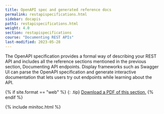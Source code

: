 ```yaml
---
title: OpenAPI spec and generated reference docs
permalink: restapispecifications.html
sidebar: docapis
path1: restapispecifications.html
weight: 4.0
section: restapispecifications
course: "Documenting REST APIs"
last-modified: 2023-05-28
---
```


The OpenAPI specification provides a formal way of describing your REST API and includes all the reference sections mentioned in the previous section, Documenting API endpoints. Display frameworks such as Swagger UI can parse the OpenAPI specification and generate interactive documentation that lets users try out endpoints while learning about the API.

{% if site.format == "web" %}
{: .tip}
<a class="noCrossRef" href="https://s3.us-west-1.wasabisys.com/learnapidoc-outputs/docapis_four.pdf"><i class="fa fa-file-pdf-o"></i> Download a PDF of this section.</a>
{% endif %}

{% include minitoc.html %}
